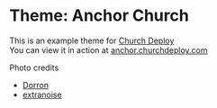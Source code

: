 # Theme: Anchor Church

This is an example theme for [Church Deploy](http://churchdeploy.com/)  
You can view it in action at [anchor.churchdeploy.com](http://anchor.churchdeploy.com/)

Photo credits 

- [Dorron](http://www.flickr.com/photos/65976699@N00/238249259/)
- [extranoise](http://www.flickr.com/photos/10508943@N00/145519029/)